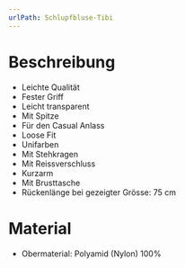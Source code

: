 ```yaml
---
urlPath: Schlupfbluse-Tibi
---
```


# Beschreibung
- Leichte Qualität
- Fester Griff
- Leicht transparent
- Mit Spitze
- Für den Casual Anlass
- Loose Fit
- Unifarben
- Mit Stehkragen
- Mit Reissverschluss
- Kurzarm
- Mit Brusttasche
- Rückenlänge bei gezeigter Grösse: 75 cm

# Material
- Obermaterial: Polyamid (Nylon) 100%
